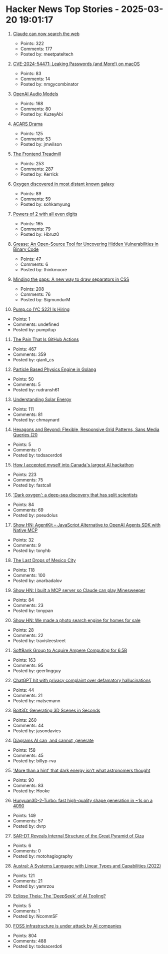 # Hacker News Top Stories - 2025-03-20 19:01:17

1. [Claude can now search the web](https://www.anthropic.com/news/web-search)
   - Points: 322
   - Comments: 177
   - Posted by: meetpateltech

2. [CVE-2024-54471: Leaking Passwords (and More!) on macOS](https://wts.dev/posts/password-leak/)
   - Points: 83
   - Comments: 14
   - Posted by: nmgycombinator

3. [OpenAI Audio Models](https://www.openai.fm/)
   - Points: 168
   - Comments: 80
   - Posted by: KuzeyAbi

4. [ACARS Drama](https://acarsdrama.com/)
   - Points: 125
   - Comments: 53
   - Posted by: jmwilson

5. [The Frontend Treadmill](https://polotek.net/posts/the-frontend-treadmill/)
   - Points: 253
   - Comments: 287
   - Posted by: Kerrick

6. [Oxygen discovered in most distant known galaxy](https://www.eso.org/public/news/eso2507/)
   - Points: 89
   - Comments: 59
   - Posted by: sohkamyung

7. [Powers of 2 with all even digits](https://oeis.org/A068994)
   - Points: 165
   - Comments: 79
   - Posted by: Hbruz0

8. [Grease: An Open-Source Tool for Uncovering Hidden Vulnerabilities in Binary Code](https://www.galois.com/articles/introducing-grease)
   - Points: 47
   - Comments: 6
   - Posted by: thinkmoore

9. [Minding the gaps: A new way to draw separators in CSS](https://blogs.windows.com/msedgedev/2025/03/19/minding-the-gaps-a-new-way-to-draw-separators-in-css/)
   - Points: 208
   - Comments: 76
   - Posted by: SigmundurM

10. [Pump.co (YC S22) Is Hiring](https://www.ycombinator.com/companies/pump-co/jobs/7kB7DNb-email-outreach-manager)
   - Points: 1
   - Comments: undefined
   - Posted by: pumpitup

11. [The Pain That Is GitHub Actions](https://www.feldera.com/blog/the-pain-that-is-github-actions)
   - Points: 467
   - Comments: 359
   - Posted by: qianli_cs

12. [Particle Based Physics Engine in Golang](https://github.com/rudransh61/Physix-go)
   - Points: 50
   - Comments: 5
   - Posted by: rudransh61

13. [Understanding Solar Energy](https://www.construction-physics.com/p/understanding-solar-energy)
   - Points: 111
   - Comments: 81
   - Posted by: chmaynard

14. [Hexagons and Beyond: Flexible, Responsive Grid Patterns, Sans Media Queries (20](https://css-tricks.com/hexagons-and-beyond-flexible-responsive-grid-patterns-sans-media-queries/)
   - Points: 5
   - Comments: 0
   - Posted by: todsacerdoti

15. [How I accepted myself into Canada's largest AI hackathon](https://fastcall.dev/posts/genai-genesis-firebase/)
   - Points: 223
   - Comments: 75
   - Posted by: fastcall

16. ['Dark oxygen': a deep-sea discovery that has split scientists](https://phys.org/news/2025-03-dark-oxygen-deep-sea-discovery.html)
   - Points: 84
   - Comments: 69
   - Posted by: pseudolus

17. [Show HN: AgentKit – JavaScript Alternative to OpenAI Agents SDK with Native MCP](https://github.com/inngest/agent-kit)
   - Points: 32
   - Comments: 9
   - Posted by: tonyhb

18. [The Last Drops of Mexico City](https://mexicocitywater.longlead.com)
   - Points: 118
   - Comments: 100
   - Posted by: anarbadalov

19. [Show HN: I built a MCP server so Claude can play Minesweeper](https://github.com/tonypan2/minesweeper-mcp-server)
   - Points: 84
   - Comments: 23
   - Posted by: tonypan

20. [Show HN: We made a photo search engine for homes for sale](undefined)
   - Points: 28
   - Comments: 22
   - Posted by: travisleestreet

21. [SoftBank Group to Acquire Ampere Computing for 6.5B](https://group.softbank/en/news/press/20250320)
   - Points: 163
   - Comments: 95
   - Posted by: geerlingguy

22. [ChatGPT hit with privacy complaint over defamatory hallucinations](https://techcrunch.com/2025/03/19/chatgpt-hit-with-privacy-complaint-over-defamatory-hallucinations/)
   - Points: 44
   - Comments: 21
   - Posted by: matsemann

23. [Bolt3D: Generating 3D Scenes in Seconds](https://szymanowiczs.github.io/bolt3d)
   - Points: 260
   - Comments: 44
   - Posted by: jasondavies

24. [Diagrams AI can, and cannot, generate](https://www.ilograph.com/blog/posts/diagrams-ai-can-and-cannot-generate/)
   - Points: 158
   - Comments: 45
   - Posted by: billyp-rva

25. ['More than a hint' that dark energy isn't what astronomers thought](https://www.nytimes.com/2025/03/19/science/space/astronomer-desi-dark-energy.html)
   - Points: 90
   - Comments: 83
   - Posted by: Hooke

26. [Hunyuan3D-2-Turbo: fast high-quality shape generation in ~1s on a 4090](https://github.com/Tencent/Hunyuan3D-2/commit/baab8ba18e46052246f85a2d0f48736586b84a33)
   - Points: 149
   - Comments: 57
   - Posted by: dvrp

27. [SAR-DT Reveals Internal Structure of the Great Pyramid of Giza](https://www.mdpi.com/2072-4292/14/20/5231)
   - Points: 6
   - Comments: 0
   - Posted by: motohagiography

28. [Austral: A Systems Language with Linear Types and Capabilities (2022)](https://borretti.me/article/introducing-austral)
   - Points: 121
   - Comments: 21
   - Posted by: yamrzou

29. [Eclipse Theia: The 'DeepSeek' of AI Tooling?](https://thenewstack.io/eclipse-theia-the-deepseek-of-ai-tooling/)
   - Points: 5
   - Comments: 1
   - Posted by: NcommSF

30. [FOSS infrastructure is under attack by AI companies](https://thelibre.news/foss-infrastructure-is-under-attack-by-ai-companies/)
   - Points: 804
   - Comments: 488
   - Posted by: todsacerdoti

